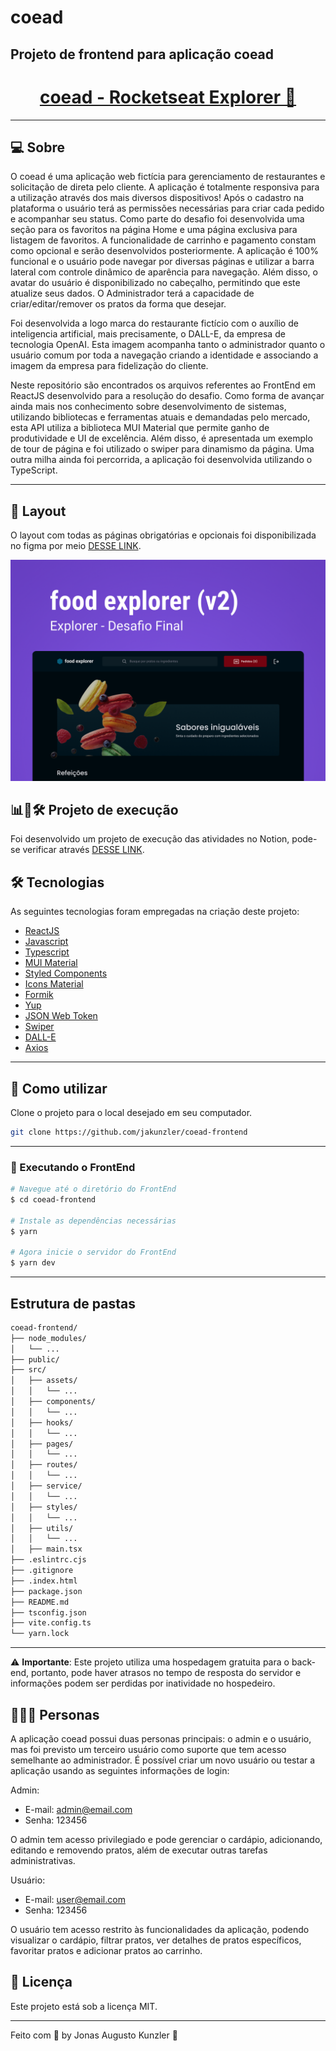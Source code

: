 # coead

## Projeto de frontend para aplicação coead

<p align="center">
  <h1 align="center"><a href="https://stately-cajeta-ac26ef.netlify.app/">coead - Rocketseat Explorer 🚀 </a></h1>
</p>

___

## 💻 Sobre

O coead é uma aplicação web fictícia para gerenciamento de restaurantes e solicitação de direta pelo cliente. A aplicação é totalmente responsiva para a utilização através dos mais diversos dispositivos! Após o cadastro na plataforma o usuário terá as permissões necessárias para criar cada pedido e acompanhar seu status. Como parte do desafio foi desenvolvida uma seção para os favoritos na página Home e uma página exclusiva para listagem de favoritos. A funcionalidade de carrinho e pagamento constam como opcional e serão desenvolvidos posteriormente. A aplicação é 100% funcional e o usuário pode navegar por diversas páginas e utilizar a barra lateral com controle dinâmico de aparência para navegação. Além disso, o avatar do usuário é disponibilizado no cabeçalho, permitindo que este atualize seus dados. O Administrador terá a capacidade de criar/editar/remover os pratos da forma que desejar.

Foi desenvolvida a logo marca do restaurante fictício com o auxílio de inteligencia artificial, mais precisamente, o DALL-E, da empresa de tecnologia OpenAI. Esta imagem acompanha tanto o administrador quanto o usuário comum por toda a navegação criando a identidade e associando a imagem da empresa para fidelização do cliente.

Neste repositório são encontrados os arquivos referentes ao FrontEnd em ReactJS desenvolvido para a resolução do desafio. Como forma de avançar ainda mais nos conhecimento sobre desenvolvimento de sistemas, utilizando bibliotecas e ferramentas atuais e demandadas pelo mercado, esta API utiliza a biblioteca MUI Material que permite ganho de produtividade e UI de excelência. Além disso, é apresentada um exemplo de tour de página e foi utilizado o swiper para dinamismo da página. Uma outra milha ainda foi percorrida, a aplicação foi desenvolvida utilizando o TypeScript.

___

## 🎨 Layout

O layout com todas as páginas obrigatórias e opcionais foi disponibilizada no figma por meio [DESSE LINK](https://www.figma.com/file/LOMJWIopGI0VwmAU9aT2YS/coead-v2?node-id=201-1532&t=zm3uJVZpfRMLBSLd-0).

![Alt text](src/assets/advertisement/Capa.png)

## 📊📂🛠️ Projeto de execução

Foi desenvolvido um projeto de execução das atividades no Notion, pode-se verificar através [DESSE LINK](https://tremendous-mum-29f.notion.site/38b6fb43468a4aa4a042ac6b5c54fa5d?v=1f969ed94b7244db98ba7e2d0d51f704).

## 🛠 Tecnologias

As seguintes tecnologias foram empregadas na criação deste projeto:

- [ReactJS](https://pt-br.react.dev/)
- [Javascript](https://developer.mozilla.org/pt-BR/docs/Web/JavaScript)
- [Typescript](https://www.typescriptlang.org/pt/)
- [MUI Material](https://mui.com/)
- [Styled Components](https://styled-components.com/)
- [Icons Material](https://mui.com/material-ui/material-icons/)
- [Formik](https://formik.org/)
- [Yup](https://www.npmjs.com/package/yup?activeTab=readme)
- [JSON Web Token](https://www.npmjs.com/package/jsonwebtoken)
- [Swiper](https://swiperjs.com/)
- [DALL-E](https://openai.com/dall-e-2)
- [Axios](https://www.npmjs.com/package/axios)

___

## 🚀 Como utilizar

Clone o projeto para o local desejado em seu computador.

```bash
git clone https://github.com/jakunzler/coead-frontend
```

___

### 🚧 Executando o FrontEnd

```bash
# Navegue até o diretório do FrontEnd
$ cd coead-frontend

# Instale as dependências necessárias
$ yarn

# Agora inicie o servidor do FrontEnd
$ yarn dev
```

___

## Estrutura de pastas

```markdown
coead-frontend/
├── node_modules/
│   └── ...
├── public/
├── src/
│   ├── assets/
│   │   └── ...
│   ├── components/
│   │   └── ...
│   ├── hooks/
│   │   └── ...
│   ├── pages/
│   │   └── ...
│   ├── routes/
│   │   └── ...
│   ├── service/
│   │   └── ...
│   ├── styles/
│   │   └── ...
│   ├── utils/
│   │   └── ...
│   ├── main.tsx
├── .eslintrc.cjs
├── .gitignore
├── .index.html
├── package.json
├── README.md
├── tsconfig.json
├── vite.config.ts
└── yarn.lock
```

___

⚠️ **Importante**: Este projeto utiliza uma hospedagem gratuita para o back-end, portanto, pode haver atrasos no tempo de resposta do servidor e informações podem ser perdidas por inatividade no hospedeiro.

## 👩🏾‍💻 Personas

A aplicação coead possui duas personas principais: o admin e o usuário, mas foi previsto um terceiro usuário como suporte que tem acesso semelhante ao administrador. É possível criar um novo usuário ou testar a aplicação usando as seguintes informações de login:

Admin:

- E-mail: <admin@email.com>
- Senha: 123456

O admin tem acesso privilegiado e pode gerenciar o cardápio, adicionando, editando e removendo pratos, além de executar outras tarefas administrativas.

Usuário:

- E-mail: <user@email.com>
- Senha: 123456

O usuário tem acesso restrito às funcionalidades da aplicação, podendo visualizar o cardápio, filtrar pratos, ver detalhes de pratos específicos, favoritar pratos e adicionar pratos ao carrinho.

## 📝 Licença

Este projeto está sob a licença MIT.

___

Feito com 💜 by Jonas Augusto Kunzler 👋